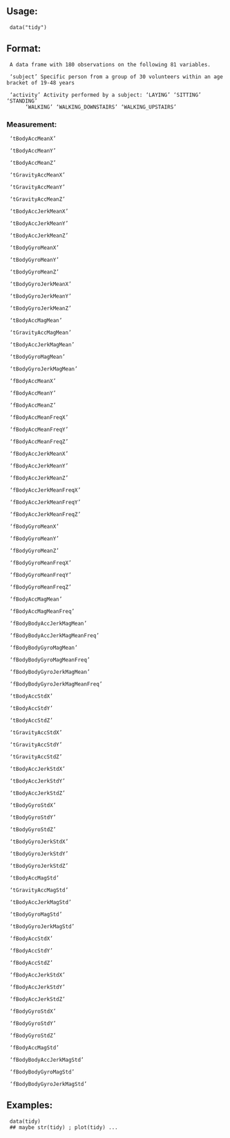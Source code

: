 ## Usage:

     data("tidy")
     
## Format:

     A data frame with 180 observations on the following 81 variables.

     ‘subject’ Specific person from a group of 30 volunteers within an age bracket of 19-48 years

     ‘activity’ Activity performed by a subject: ‘LAYING’ ‘SITTING’ ‘STANDING’
          ‘WALKING’ ‘WALKING_DOWNSTAIRS’ ‘WALKING_UPSTAIRS’
### Measurement:

     ‘tBodyAccMeanX’

     ‘tBodyAccMeanY’

     ‘tBodyAccMeanZ’

     ‘tGravityAccMeanX’

     ‘tGravityAccMeanY’

     ‘tGravityAccMeanZ’

     ‘tBodyAccJerkMeanX’

     ‘tBodyAccJerkMeanY’

     ‘tBodyAccJerkMeanZ’

     ‘tBodyGyroMeanX’

     ‘tBodyGyroMeanY’

     ‘tBodyGyroMeanZ’

     ‘tBodyGyroJerkMeanX’

     ‘tBodyGyroJerkMeanY’

     ‘tBodyGyroJerkMeanZ’

     ‘tBodyAccMagMean’

     ‘tGravityAccMagMean’

     ‘tBodyAccJerkMagMean’

     ‘tBodyGyroMagMean’

     ‘tBodyGyroJerkMagMean’

     ‘fBodyAccMeanX’

     ‘fBodyAccMeanY’

     ‘fBodyAccMeanZ’

     ‘fBodyAccMeanFreqX’

     ‘fBodyAccMeanFreqY’

     ‘fBodyAccMeanFreqZ’

     ‘fBodyAccJerkMeanX’

     ‘fBodyAccJerkMeanY’

     ‘fBodyAccJerkMeanZ’

     ‘fBodyAccJerkMeanFreqX’

     ‘fBodyAccJerkMeanFreqY’

     ‘fBodyAccJerkMeanFreqZ’

     ‘fBodyGyroMeanX’

     ‘fBodyGyroMeanY’

     ‘fBodyGyroMeanZ’

     ‘fBodyGyroMeanFreqX’

     ‘fBodyGyroMeanFreqY’

     ‘fBodyGyroMeanFreqZ’

     ‘fBodyAccMagMean’

     ‘fBodyAccMagMeanFreq’

     ‘fBodyBodyAccJerkMagMean’

     ‘fBodyBodyAccJerkMagMeanFreq’

     ‘fBodyBodyGyroMagMean’

     ‘fBodyBodyGyroMagMeanFreq’

     ‘fBodyBodyGyroJerkMagMean’

     ‘fBodyBodyGyroJerkMagMeanFreq’

     ‘tBodyAccStdX’

     ‘tBodyAccStdY’

     ‘tBodyAccStdZ’

     ‘tGravityAccStdX’

     ‘tGravityAccStdY’

     ‘tGravityAccStdZ’

     ‘tBodyAccJerkStdX’

     ‘tBodyAccJerkStdY’

     ‘tBodyAccJerkStdZ’

     ‘tBodyGyroStdX’

     ‘tBodyGyroStdY’

     ‘tBodyGyroStdZ’

     ‘tBodyGyroJerkStdX’

     ‘tBodyGyroJerkStdY’

     ‘tBodyGyroJerkStdZ’

     ‘tBodyAccMagStd’

     ‘tGravityAccMagStd’

     ‘tBodyAccJerkMagStd’

     ‘tBodyGyroMagStd’

     ‘tBodyGyroJerkMagStd’

     ‘fBodyAccStdX’

     ‘fBodyAccStdY’

     ‘fBodyAccStdZ’

     ‘fBodyAccJerkStdX’

     ‘fBodyAccJerkStdY’

     ‘fBodyAccJerkStdZ’

     ‘fBodyGyroStdX’

     ‘fBodyGyroStdY’

     ‘fBodyGyroStdZ’

     ‘fBodyAccMagStd’

     ‘fBodyBodyAccJerkMagStd’

     ‘fBodyBodyGyroMagStd’

     ‘fBodyBodyGyroJerkMagStd’

## Examples:

     data(tidy)
     ## maybe str(tidy) ; plot(tidy) ...